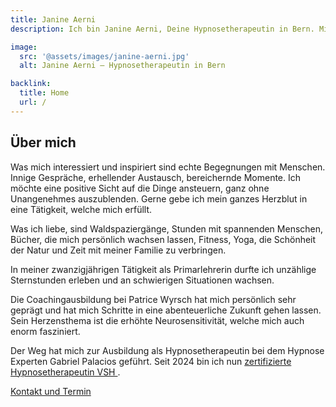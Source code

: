 ```yaml
---
title: Janine Aerni
description: Ich bin Janine Aerni, Deine Hypnosetherapeutin in Bern. Mit Leidenschaft helfe ich Menschen dabei, Süchte, Ängste und Stress durch Hypnose zu überwinden.

image:
  src: '@assets/images/janine-aerni.jpg'
  alt: Janine Aerni – Hypnosetherapeutin in Bern

backlink:
  title: Home
  url: /
---
```


## Über mich

Was mich interessiert und inspiriert sind echte Begegnungen
mit Menschen. Innige Gespräche, erhellender Austausch,
bereichernde Momente. Ich möchte eine positive Sicht auf die Dinge
ansteuern, ganz ohne Unangenehmes auszublenden.
Gerne gebe ich mein ganzes Herzblut in eine Tätigkeit, welche
mich erfüllt.

Was ich liebe, sind Waldspaziergänge, Stunden mit
spannenden Menschen, Bücher, die mich persönlich wachsen
lassen, Fitness, Yoga, die Schönheit der Natur und Zeit mit meiner Familie zu verbringen.

In meiner zwanzigjährigen Tätigkeit als Primarlehrerin durfte ich
unzählige Sternstunden erleben und an schwierigen Situationen
wachsen.

Die Coachingausbildung bei Patrice Wyrsch hat mich persönlich
sehr geprägt und hat mich Schritte in eine abenteuerliche
Zukunft gehen lassen. Sein Herzensthema ist die erhöhte
Neurosensitivität, welche mich auch enorm fasziniert.

Der Weg hat mich zur Ausbildung als Hypnosetherapeutin bei dem Hypnose Experten Gabriel Palacios geführt. Seit 2024 bin ich nun [zertifizierte Hypnosetherapeutin VSH ](/zertifizierte-hypnosetherapeutin/).

<a
data-umami-event="Janine – Button Kontakt"
href="/kontakt/"
class="inline-flex items-center justify-center px-6 py-3 text-base leading-tight font-bold text-red-600 bg-transparent border border-red-600 rounded-full transition hover:bg-red-500 hover:text-red-50 no-underline "
onclick="document.app.emitEvent('mouseDown', 'trigger-to-5');"> Kontakt und Termin</a>
